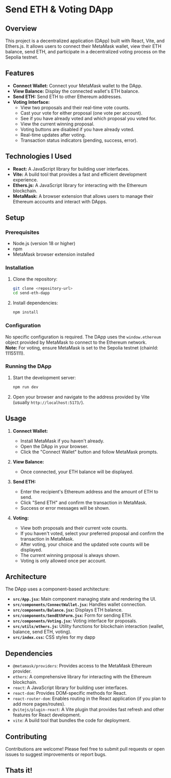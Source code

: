 # Send ETH & Voting DApp

## Overview

This project is a decentralized application (DApp) built with React, Vite, and Ethers.js. It allows users to connect their MetaMask wallet, view their ETH balance, send ETH, and participate in a decentralized voting process on the Sepolia testnet.

## Features

-  **Connect Wallet:** Connect your MetaMask wallet to the DApp.
-   **View Balance:** Display the connected wallet's ETH balance.
-   **Send ETH:** Send ETH to other Ethereum addresses.
-   **Voting Interface:**  
    - View two proposals and their real-time vote counts.
    - Cast your vote for either proposal (one vote per account).
    - See if you have already voted and which proposal you voted for.
    - View the current winning proposal.
    - Voting buttons are disabled if you have already voted.
    - Real-time updates after voting.
    - Transaction status indicators (pending, success, error).

## Technologies I Used

-   **React:** A JavaScript library for building user interfaces.
-   **Vite:** A build tool that provides a fast and efficient development experience.
-   **Ethers.js:** A JavaScript library for interacting with the Ethereum blockchain.
-   **MetaMask:** A browser extension that allows users to manage their Ethereum accounts and interact with DApps.

## Setup

### Prerequisites

-   Node.js (version 18 or higher)
-   npm
-   MetaMask browser extension installed 

### Installation

1.  Clone the repository:

    ```bash
    git clone <repository-url>
    cd send-eth-dapp
    ```

2.  Install dependencies:

    ```bash
    npm install
    ```

### Configuration

No specific configuration is required. The DApp uses the `window.ethereum` object provided by MetaMask to connect to the Ethereum network.  
**Note:** For voting, ensure MetaMask is set to the Sepolia testnet (chainId: 11155111).

### Running the DApp

1.  Start the development server:

    ```bash
    npm run dev
    ```

2.  Open your browser and navigate to the address provided by Vite (usually `http://localhost:5173/`).

## Usage

1.  **Connect Wallet:**
    -   Install MetaMask if you haven't already.
    -   Open the DApp in your browser.
    -   Click the "Connect Wallet" button and follow MetaMask prompts.

2.  **View Balance:**
    -   Once connected, your ETH balance will be displayed.

3.  **Send ETH:**
    -   Enter the recipient's Ethereum address and the amount of ETH to send.
    -   Click "Send ETH" and confirm the transaction in MetaMask.
    -   Success or error messages will be shown.

4.  **Voting:**
    -   View both proposals and their current vote counts.
    -   If you haven't voted, select your preferred proposal and confirm the transaction in MetaMask.
    -   After voting, your choice and the updated vote counts will be displayed.
    -   The current winning proposal is always shown.
    -   Voting is only allowed once per account.

## Architecture

The DApp uses a component-based architecture:

-   **`src/App.jsx`:** Main component managing state and rendering the UI.
-   **`src/components/ConnectWallet.jsx`:** Handles wallet connection.
-   **`src/components/Balance.jsx`:** Displays ETH balance.
-   **`src/components/SendEthForm.jsx`:** Form for sending ETH.
-   **`src/components/Voting.jsx`:** Voting interface for proposals.
-   **`src/utils/ethers.js`:** Utility functions for blockchain interaction (wallet, balance, send ETH, voting).
-   **`src/index.css`:** CSS styles for my dapp


## Dependencies

-   `@metamask/providers`: Provides access to the MetaMask Ethereum provider.
-   `ethers`: A comprehensive library for interacting with the Ethereum blockchain.
-   `react`: A JavaScript library for building user interfaces.
-   `react-dom`: Provides DOM-specific methods for React.
-   `react-router-dom`: Enables routing in the React application (if you plan to add more pages/routes).
-   `@vitejs/plugin-react`: A Vite plugin that provides fast refresh and other features for React development.
-   `vite`: A build tool that bundles the code for deployment.

## Contributing

Contributions are welcome! Please feel free to submit pull requests or open issues to suggest improvements or report bugs.

## Thats it!
